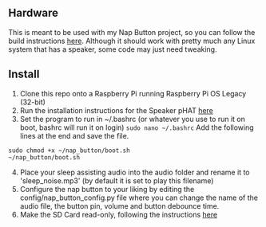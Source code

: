 ## Hardware

This is meant to be used with my Nap Button project, so you can follow the build instructions [here](https://www.hackster.io/314reactor/the-nap-button-77cc2a).
Although it should work with pretty much any Linux system that has a speaker, some code may just need tweaking.

## Install

1. Clone this repo onto a Raspberry Pi running Raspberry Pi OS Legacy (32-bit)
2. Run the installation instructions for the Speaker pHAT [here](https://github.com/pimoroni/speaker-phat)
3. Set the program to run in ~/.bashrc (or whatever you use to run it on boot, bashrc will run it on login)
```sudo nano ~/.bashrc```
Add the following lines at the end and save the file.
```
sudo chmod +x ~/nap_button/boot.sh
~/nap_button/boot.sh
```
4. Place your sleep assisting audio into the audio folder and rename it to 'sleep_noise.mp3' (by default it is set to play this filename)
5. Configure the nap button to your liking by editing the config/nap_button_config.py file where you can change the
name of the audio file, the button pin, volume and button debounce time.
6. Make the SD Card read-only, following the instructions [here](https://learn.adafruit.com/read-only-raspberry-pi)